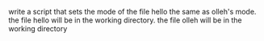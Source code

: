 write a script that sets the mode of the file hello the same as olleh's mode. the file hello will be in the working directory. the file olleh will be in the working directory
